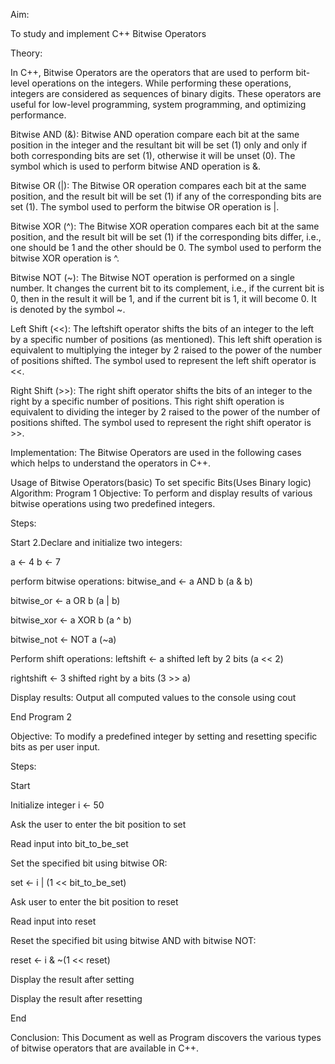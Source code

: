 Aim: 

To study and implement C++ Bitwise Operators

Theory: 

In C++, Bitwise Operators are the operators that are used to perform bit-level operations on the integers. While performing these operations, integers are considered as sequences of binary digits. These operators are useful for low-level programming, system programming, and optimizing performance.

Bitwise AND (&): Bitwise AND operation compare each bit at the same position in the integer and the resultant bit will be set (1) only and only if both corresponding bits are set (1), otherwise it will be unset (0). The symbol which is used to perform bitwise AND operation is &.

Bitwise OR (|): The Bitwise OR operation compares each bit at the same position, and the result bit will be set (1) if any of the corresponding bits are set (1). The symbol used to perform the bitwise OR operation is |.

Bitwise XOR (^): The Bitwise XOR operation compares each bit at the same position, and the result bit will be set (1) if the corresponding bits differ, i.e., one should be 1 and the other should be 0. The symbol used to perform the bitwise XOR operation is ^.

Bitwise NOT (~): The Bitwise NOT operation is performed on a single number. It changes the current bit to its complement, i.e., if the current bit is 0, then in the result it will be 1, and if the current bit is 1, it will become 0. It is denoted by the symbol ~.

Left Shift (<<): The leftshift operator shifts the bits of an integer to the left by a specific number of positions (as mentioned). This left shift operation is equivalent to multiplying the integer by 2 raised to the power of the number of positions shifted. The symbol used to represent the left shift operator is <<.

Right Shift (>>): The right shift operator shifts the bits of an integer to the right by a specific number of positions. This right shift operation is equivalent to dividing the integer by 2 raised to the power of the number of positions shifted. The symbol used to represent the right shift operator is >>.

Implementation: The Bitwise Operators are used in the following cases which helps to understand the operators in C++.

Usage of Bitwise Operators(basic) To set specific Bits(Uses Binary logic) Algorithm: Program 1 Objective: To perform and display results of various bitwise operations using two predefined integers.

Steps:

Start 2.Declare and initialize two integers:

a ← 4 b ← 7

perform bitwise operations: bitwise_and ← a AND b (a & b)

bitwise_or ← a OR b (a | b)

bitwise_xor ← a XOR b (a ^ b)

bitwise_not ← NOT a (~a)

Perform shift operations: leftshift ← a shifted left by 2 bits (a << 2)

rightshift ← 3 shifted right by a bits (3 >> a)

Display results: Output all computed values to the console using cout

End Program 2

Objective: To modify a predefined integer by setting and resetting specific bits as per user input.

Steps:

Start

Initialize integer i ← 50

Ask the user to enter the bit position to set

Read input into bit_to_be_set

Set the specified bit using bitwise OR:

set ← i | (1 << bit_to_be_set)

Ask user to enter the bit position to reset

Read input into reset

Reset the specified bit using bitwise AND with bitwise NOT:

reset ← i & ~(1 << reset)

Display the result after setting

Display the result after resetting

End

Conclusion: This Document as well as Program discovers the various types of bitwise operators that are available in C++.
